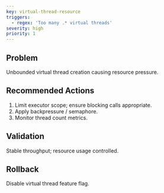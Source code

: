 ```yaml
---
key: virtual-thread-resource
triggers:
  - regex: 'Too many .* virtual threads'
severity: high
priority: 1
---
```

## Problem
Unbounded virtual thread creation causing resource pressure.
## Recommended Actions
1. Limit executor scope; ensure blocking calls appropriate.
2. Apply backpressure / semaphore.
3. Monitor thread count metrics.
## Validation
Stable throughput; resource usage controlled.
## Rollback
Disable virtual thread feature flag.

